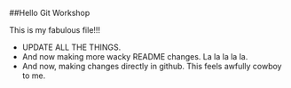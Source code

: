 ##Hello Git Workshop

This is my fabulous file!!!

* UPDATE ALL THE THINGS.
* And now making more wacky README changes. La la la la la.
* And now, making changes directly in github. This feels awfully cowboy to me.

